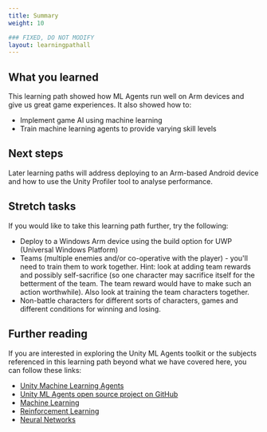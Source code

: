 ```yaml
---
title: Summary
weight: 10

### FIXED, DO NOT MODIFY
layout: learningpathall
---
```


## What you learned

This learning path showed how ML Agents run well on Arm devices and give us great game experiences. It also showed how to:

* Implement game AI using machine learning
* Train machine learning agents to provide varying skill levels

## Next steps

Later learning paths will address deploying to an Arm-based Android device and how to use the Unity Profiler tool to analyse performance.

## Stretch tasks

If you would like to take this learning path further, try the following:

* Deploy to a Windows Arm device using the build option for UWP (Universal Windows Platform)
* Teams (multiple enemies and/or co-operative with the player) - you'll need to train them to work together. Hint: look at adding team rewards and possibly self-sacrifice (so one character may sacrifice itself for the betterment of the team. The team reward would have to make such an action worthwhile). Also look at training the team characters together.
* Non-battle characters for different sorts of characters, games and different conditions for winning and losing.

## Further reading

If you are interested in exploring the Unity ML Agents toolkit or the subjects referenced in this learning path beyond what we have covered here, you can follow these links:

- [Unity Machine Learning Agents](https://unity.com/products/machine-learning-agents)
- [Unity ML Agents open source project on GitHub](https://github.com/Unity-Technologies/ml-agents)
- [Machine Learning](https://en.wikipedia.org/wiki/Machine_learning)
- [Reinforcement Learning](https://en.wikipedia.org/wiki/Reinforcement_learning)
- [Neural Networks](https://en.wikipedia.org/wiki/Neural_network)
